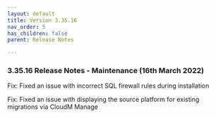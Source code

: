 ```yaml
---
layout: default
title: Version 3.35.16
nav_order: 5
has_children: false
parent: Release Notes

---
```


### 3.35.16 Release Notes - Maintenance (16th March 2022)


Fix: Fixed an issue with incorrect SQL firewall rules during installation

Fix: Fixed an issue with displaying the source platform for existing migrations via CloudM Manage

 
